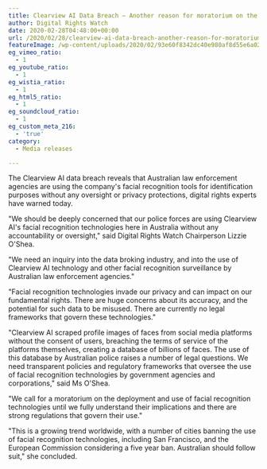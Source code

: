 ```yaml
---
title: Clearview AI Data Breach – Another reason for moratorium on the use of facial recognition technologies
author: Digital Rights Watch
date: 2020-02-28T04:48:00+00:00
url: /2020/02/28/clearview-ai-data-breach-another-reason-for-moratorium-on-the-use-of-facial-recognition-technologies/
featureImage: /wp-content/uploads/2020/02/93e60f8342dc40e980af8d55e6a02960_18.jpg
eg_vimeo_ratio:
  - 1
eg_youtube_ratio:
  - 1
eg_wistia_ratio:
  - 1
eg_html5_ratio:
  - 1
eg_soundcloud_ratio:
  - 1
eg_custom_meta_216:
  - 'true'
category:
  - Media releases

---
```

The Clearview AI data breach reveals that Australian law enforcement agencies are using the company's facial recognition tools for identification purposes without any oversight or privacy protections, digital rights experts have warned today.

"We should be deeply concerned that our police forces are using Clearview AI's facial recognition technologies here in Australia without any accountability or oversight," said Digital Rights Watch Chairperson Lizzie O'Shea.

"We need an inquiry into the data broking industry, and into the use of Clearview AI technology and other facial recognition surveillance by Australian law enforcement agencies."

"Facial recognition technologies invade our privacy and can impact on our fundamental rights. There are huge concerns about its accuracy, and the potential for such data to be misused. There are currently no legal frameworks that govern these technologies."

"Clearview AI scraped profile images of faces from social media platforms without the consent of users, breaching the terms of service of the platforms themselves, creating a database of billions of faces. The use of this database by Australian police raises a number of legal questions. We need transparent policies and regulatory frameworks that oversee the use of facial recognition technologies by government agencies and corporations," said Ms O'Shea.

"We call for a moratorium on the deployment and use of facial recognition technologies until we fully understand their implications and there are strong regulations that govern their use."

"This is a growing trend worldwide, with a number of cities banning the use of facial recognition technologies, including San Francisco, and the European Commission considering a five year ban. Australian should follow suit," she concluded.
